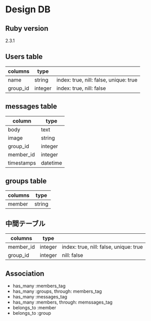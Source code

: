 # Design DB
## Ruby version
2.3.1

## Users table
| columns  | type    |                                        |
|----------|---------|----------------------------------------|
| name     | string  | index: true, nill: false, unique: true |
| group_id | integer | index: true, nill: false               |

## messages table
| column     | type     |
|------------|----------|
| body       | text     |
| image      | string   |
| group_id   | integer  |
| member_id    | integer  |
| timestamps | datetime |

## groups table
| columns | type   |
|---------|--------|
| member  | string |

## 中間テーブル
| columns   | type    |                                        |
|-----------|---------|----------------------------------------|
| member_id | integer | index: true, nill: false, unique: true |
| group_id  | integer | nill: false                            |

## Association
* has_many :members_tag
* has_many :groups, through: members_tag
* has_many :messages_tag
* has_many :members, through: memssages_tag
* belongs_to :member
* belongs_to :group
